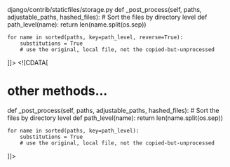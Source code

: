



<change>
<file change-number-for-this-file="3">django/contrib/staticfiles/storage.py</file>
<original line-count="9" no-ellipsis="true"><![CDATA[
# other methods...

def _post_process(self, paths, adjustable_paths, hashed_files):
    # Sort the files by directory level
    def path_level(name):
        return len(name.split(os.sep))

    for name in sorted(paths, key=path_level, reverse=True):
        substitutions = True
        # use the original, local file, not the copied-but-unprocessed
]]></original>
<modified no-ellipsis="true"><![CDATA[
# other methods...

def _post_process(self, paths, adjustable_paths, hashed_files):
    # Sort the files by directory level
    def path_level(name):
        return len(name.split(os.sep))

    for name in sorted(paths, key=path_level):
        substitutions = True
        # use the original, local file, not the copied-but-unprocessed
]]></modified>
</change>


